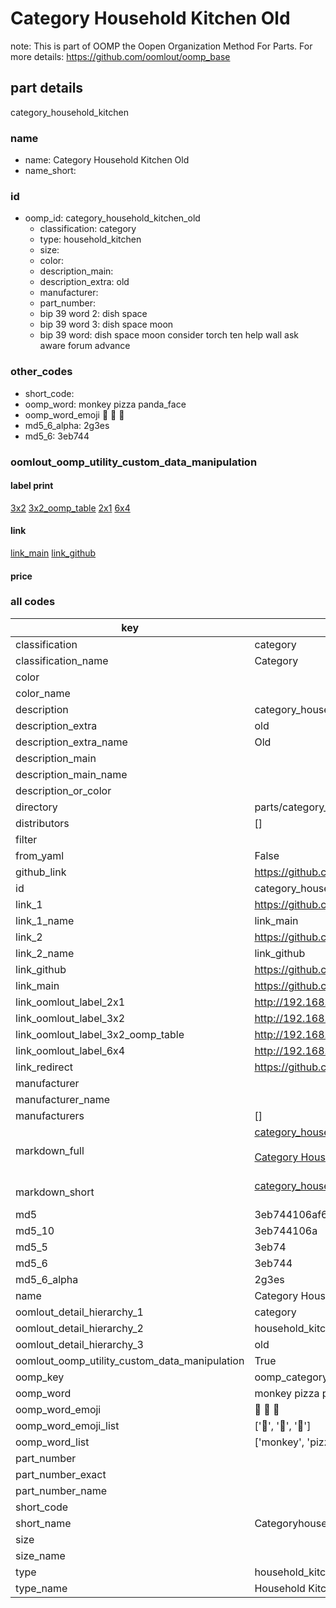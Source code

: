 # Category Household Kitchen Old  

note: This is part of OOMP the Oopen Organization Method For Parts. For more details: https://github.com/oomlout/oomp_base

##  part details
  



category_household_kitchen



### name
* name: Category Household Kitchen Old
* name_short: 
### id
* oomp_id: category_household_kitchen_old
  * classification: category
  * type: household_kitchen
  * size: 
  * color: 
  * description_main: 
  * description_extra: old
  * manufacturer: 
  * part_number: 
  * bip 39 word 2: dish space
  * bip 39 word 3: dish space moon
  * bip 39 word: dish space moon consider torch ten help wall ask aware forum advance

### other_codes
* short_code: 
* oomp_word: monkey pizza panda_face
* oomp_word_emoji :monkey: :pizza: :panda_face:
* md5_6_alpha: 2g3es
* md5_6: 3eb744






### oomlout_oomp_utility_custom_data_manipulation
#### label print
[3x2](http://192.168.1.245:1112/?label=oomp%202g3es)
[3x2_oomp_table](http://192.168.1.108:1112/?label=oomp%202g3es)
[2x1](http://192.168.1.242:1112/?label=oomp%202g3es)
[6x4](http://192.168.1.55:1112/?label=oomp%202g3es)    

#### link

[link_main](https://github.com/oomlout/oomlout_oomp_version_1_messy/tree/main/parts/category_household_kitchen_old) [link_github](https://github.com/oomlout/oomlout_oomp_version_1_messy/tree/main/parts/category_household_kitchen_old)                             

#### price







### all codes 
| key | value |  
| --- | --- |  
| classification | category |  
| classification_name | Category |  
| color |  |  
| color_name |  |  
| description | category_household_kitchen |  
| description_extra | old |  
| description_extra_name | Old |  
| description_main |  |  
| description_main_name |  |  
| description_or_color |   |  
| directory | parts/category_household_kitchen_old |  
| distributors | [] |  
| filter |  |  
| from_yaml | False |  
| github_link | https://github.com/oomlout/oomlout_oomp_part_src/tree/main/parts/category_household_kitchen_old |  
| id | category_household_kitchen_old |  
| link_1 | https://github.com/oomlout/oomlout_oomp_version_1_messy/tree/main/parts/category_household_kitchen_old |  
| link_1_name | link_main |  
| link_2 | https://github.com/oomlout/oomlout_oomp_version_1_messy/tree/main/parts/category_household_kitchen_old |  
| link_2_name | link_github |  
| link_github | https://github.com/oomlout/oomlout_oomp_version_1_messy/tree/main/parts/category_household_kitchen_old |  
| link_main | https://github.com/oomlout/oomlout_oomp_version_1_messy/tree/main/parts/category_household_kitchen_old |  
| link_oomlout_label_2x1 | http://192.168.1.242:1112/?label=oomp%202g3es |  
| link_oomlout_label_3x2 | http://192.168.1.245:1112/?label=oomp%202g3es |  
| link_oomlout_label_3x2_oomp_table | http://192.168.1.108:1112/?label=oomp%202g3es |  
| link_oomlout_label_6x4 | http://192.168.1.55:1112/?label=oomp%202g3es |  
| link_redirect | https://github.com/oomlout/oomlout_oomp_version_1_messy/tree/main/parts/category_household_kitchen_old |  
| manufacturer |  |  
| manufacturer_name |  |  
| manufacturers | [] |  
| markdown_full | [category_household_kitchen_old](none)<br>[](none)<br>[Category Household Kitchen Old](none)<br><br> |  
| markdown_short | [category_household_kitchen_old](none)<br><br> |  
| md5 | 3eb744106af6ad637bf2a2f51f3411f9 |  
| md5_10 | 3eb744106a |  
| md5_5 | 3eb74 |  
| md5_6 | 3eb744 |  
| md5_6_alpha | 2g3es |  
| name | Category Household Kitchen Old |  
| oomlout_detail_hierarchy_1 | category |  
| oomlout_detail_hierarchy_2 | household_kitchen |  
| oomlout_detail_hierarchy_3 | old |  
| oomlout_oomp_utility_custom_data_manipulation | True |  
| oomp_key | oomp_category_household_kitchen_old |  
| oomp_word | monkey pizza panda_face |  
| oomp_word_emoji | :monkey: :pizza: :panda_face: |  
| oomp_word_emoji_list | [':monkey:', ':pizza:', ':panda_face:'] |  
| oomp_word_list | ['monkey', 'pizza', 'panda_face'] |  
| part_number |  |  
| part_number_exact |  |  
| part_number_name |  |  
| short_code |  |  
| short_name | Categoryhouseholdkitchen |  
| size |  |  
| size_name |  |  
| type | household_kitchen |  
| type_name | Household Kitchen |  
